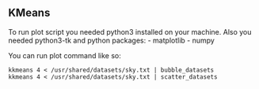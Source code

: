 ## KMeans

To run plot script you needed python3 installed on your machine.
Also you needed python3-tk and python packages:
    - matplotlib
    - numpy

You can run plot command like so:
```
kkmeans 4 < /usr/shared/datasets/sky.txt | bubble_datasets
kkmeans 4 < /usr/shared/datasets/sky.txt | scatter_datasets
```
